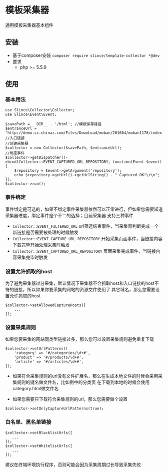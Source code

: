 ﻿# 模板采集器

通用模板采集器基本组件

## 安装
 * 基于composer安装
  `composer require slince/template-collector *@dev `
 * 要求
    - php >= 5.5.9

## 使用

### 基本用法
```
use Slince\Collector\Collector;
use Slince\Event\Event;

$savePath = __DIR__ . '/html'; //模板保存路径
$entranceUrl = 'http://demo.sc.chinaz.com/Files/DownLoad/moban/201604/moban1178/index.html'; //入口链接
//创建采集器
$collector = new Collector($savePath, $entranceUrl);
//绑定事件
$collector->getDispatcher()->bind(Collector::EVENT_CAPTURED_URL_REPOSITORY, function(Event $event){
    $repository = $event->getArgument('repository');
    echo $repository->getUrl()->getUrlString() . " Captured OK!\r\n";
});
$collector->run();
```

### 事件绑定
事件绑定是可选的，如果不绑定事件采集器依然可以正常进行，但如果您需要知道采集器进度，绑定事件是个不二的选择；目前采集器
支持三种事件
- `Collector::EVENT_FILTERED_URL` url筛选结束事件，当采集器判断完成一个新链接是否需要被处理的时候触发
- `Collector::EVENT_CAPTURE_URL_REPOSITORY` 开始采集页面事件，当链接内容下载完毕开始处理采集时触发
- `Collector::EVENT_CAPTURED_URL_REPOSITORY` 页面采集完成事件，当链接内容采集完毕时触发

### 设置允许抓取的host
为了避免采集器过分采集，默认情况下采集器不会抓取host和入口链接的host不符的链接，所以如果你要采集的网站的资源文件使用了
其它域名，那么您需要设置允许抓取的host
```
$collector->setAllowedCaptureHosts([
    ...
]);
```

### 设置采集规则
如果您要采集的网站同类型链接过多，那么您可以设置采集规则避免重复下载
```
$collector->setUrlPatterns([
    'category' => '#/categories/\d+#',
    'product' => '#/products/\d+#',
    'article' => '#/articles/\d+#',
]);
```
- 如果符合采集规则的url没有文件扩展名，那么在生成本地文件的时候会采用采集规则的键名做文件名，比如例中的分类页
在下载到本地的时候会使用category.html做文件名

- 如果您需要只下载符合采集规则的url，那么您需要做个设置
```
$collector->setOnlyCaptureUrlPatterns(true);
```

### 白名单、黑名单链接
```
$collector->setBlacklistUrls([
   ...
]);
$collector->setWhitelistUrls([
   ...
]);
```

建议在终端环境执行程序，否则可能会因为采集周期过长导致采集失败


